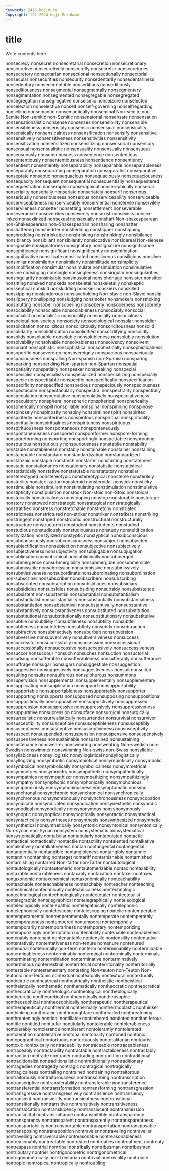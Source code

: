 ```yaml
---
Keywords: 2416 kojimura
Copyright: (C) 2024 Koji Murakami
---
```


# title

Write contents here.



 nonsecrecy
nonsecret nonsecretarial nonsecretion nonsecretionary nonsecretive nonsecretively nonsecretly nonsecretor nonsecretories nonsecretory
nonsectarian nonsectional nonsectionally nonsectorial nonsecular nonsecurities nonsecurity nonsedentarily nonsedentariness nonsedentary
nonsedimentable nonseditious nonseditiously nonseditiousness nonsegmental nonsegmentally nonsegmentary nonsegmentation nonsegmented nonsegregable
nonsegregated nonsegregation nonsegregative nonseismic nonseizure nonselected nonselection nonselective nonself nonself-governing
nonselfregarding nonselling nonsemantic nonsemantically nonseminal Non-semite non-Semite Non-semitic non-Semitic nonsenatorial
nonsensate nonsensation nonsensationalistic nonsense nonsenses nonsensibility nonsensible nonsensibleness nonsensibly nonsensic
nonsensical nonsensicality nonsensically nonsensicalness nonsensification nonsensify nonsensitive nonsensitively nonsensitiveness nonsensitivities
nonsensitivity nonsensitization nonsensitized nonsensitizing nonsensorial nonsensory nonsensual nonsensualistic nonsensuality nonsensually
nonsensuous nonsensuously nonsensuousness nonsentence nonsententious nonsententiously nonsententiousness nonsentience nonsentiency nonsentient
nonsentiently nonseparability nonseparable nonseparableness nonseparably nonseparating nonseparation nonseparatist nonseparative nonseptate
nonseptic nonsequacious nonsequaciously nonsequaciousness nonsequacity nonsequent nonsequential nonsequentially nonsequestered nonsequestration
nonseraphic nonseraphical nonseraphically nonserial nonseriality nonserially nonseriate nonseriately nonserif nonserious
nonseriously nonseriousness nonserous nonserviceability nonserviceable nonserviceableness nonserviceably nonserviential nonservile nonservilely
nonservileness nonsetter nonsetting nonsettlement nonseverable nonseverance nonseverities nonseverity nonsexist nonsexists
nonsex-linked nonsexlinked nonsexual nonsexually nonshaft Non-shakespearean non-Shakespearean non-Shakespearian nonsharing nonshatter
nonshattering nonshedder nonshedding nonshipper nonshipping nonshredding nonshrinkable nonshrinking nonshrinkingly nonsibilance
nonsibilancy nonsibilant nonsibilantly nonsiccative nonsidereal Non-sienese nonsignable nonsignatories nonsignatory nonsignature
nonsignificance nonsignificancy nonsignificant nonsignificantly nonsignification nonsignificative nonsilicate nonsilicated nonsiliceous nonsilicious
nonsilver nonsimilar nonsimilarity nonsimilarly nonsimilitude nonsimplicity nonsimplification nonsimular nonsimulate nonsimulation
nonsimulative nonsine nonsinging nonsingle nonsingleness nonsingular nonsingularities nonsingularity nonsinkable nonsinusoidal
nonsiphonage nonsister nonsitter nonsitting nonsked nonskeds nonskeletal nonskeletally nonskeptic nonskeptical
nonskid nonskidding nonskier nonskiers nonskilled nonskipping nonslanderous nonslaveholding Non-slavic non-Slavic
nonslip nonslippery nonslipping nonsludging nonsmoker nonsmokers nonsmoking nonsmutting nonsober nonsobering
nonsoberly nonsoberness nonsobriety nonsociability nonsociable nonsociableness nonsociably nonsocial nonsocialist nonsocialistic
nonsociality nonsocially nonsocialness nonsocietal non-society nonsociety nonsociological nonsolar nonsoldier nonsolicitation
nonsolicitous nonsolicitously nonsolicitousness nonsolid nonsolidarity nonsolidification nonsolidified nonsolidifying nonsolidly nonsolids
nonsoluable nonsoluble nonsolubleness nonsolubly nonsolution nonsolvability nonsolvable nonsolvableness nonsolvency nonsolvent
nonsonant nonsophistic nonsophistical nonsophistically nonsophisticalness nonsoporific nonsovereign nonsovereignly nonspacious nonspaciously
nonspaciousness nonspalling Non-spanish non-Spanish nonsparing nonsparking nonsparkling Non-spartan non-Spartan nonspatial
nonspatiality nonspatially nonspeaker nonspeaking nonspecial nonspecialist nonspecialists nonspecialized nonspecializing nonspecially
nonspecie nonspecifiable nonspecific nonspecifically nonspecification nonspecificity nonspecified nonspecious nonspeciously nonspeciousness
nonspectacular nonspectacularly nonspectral nonspectrality nonspectrally nonspeculation nonspeculative nonspeculatively nonspeculativeness nonspeculatory
nonspheral nonspheric nonspherical nonsphericality nonspherically nonspill nonspillable nonspinal nonspinning nonspinose
nonspinosely nonspinosity nonspiny nonspiral nonspirit nonspirited nonspiritedly nonspiritedness nonspiritous nonspiritual
nonspirituality nonspiritually nonspiritualness nonspirituness nonspirituous nonspirituousness nonspontaneous nonspontaneously nonspontaneousness nonspored
nonsporeformer nonspore-forming nonsporeforming nonsporting nonsportingly nonspottable nonsprouting nonspurious nonspuriously nonspuriousness
nonstabile nonstability nonstable nonstableness nonstably nonstainable nonstainer nonstaining nonstampable nonstandard
nonstandardization nonstandardized nonstanzaic nonstaple nonstarch nonstarter nonstarting nonstatement nonstatic nonstationaries
nonstationary nonstatistic nonstatistical nonstatistically nonstative nonstatutable nonstatutory nonstellar nonstereotyped nonstereotypic
nonstereotypical nonsterile nonsterilely nonsterility nonsterilization nonsteroid nonsteroidal nonstick nonsticky nonstimulable
nonstimulant nonstimulating nonstimulation nonstimulative nonstipticity nonstipulation nonstock Non-stoic non-Stoic nonstoical
nonstoically nonstoicalness nonstooping nonstop nonstorable nonstorage nonstory nonstowed nonstrategic nonstrategical
nonstrategically nonstratified nonstress nonstretchable nonstretchy nonstriated nonstrictness nonstrictured non-striker nonstriker
nonstrikers nonstriking nonstringent nonstriped nonstrophic nonstructural nonstructurally nonstructure nonstructured nonstudent
nonstudents nonstudied nonstudious nonstudiously nonstudiousness nonstudy nonstultification nonstylization nonstylized nonstyptic
nonstyptical nonsubconscious nonsubconsciously nonsubconsciousness nonsubject nonsubjected nonsubjectification nonsubjection nonsubjective nonsubjectively
nonsubjectiveness nonsubjectivity nonsubjugable nonsubjugation nonsublimation nonsubliminal nonsubliminally nonsubmerged nonsubmergence nonsubmergibility
nonsubmergible nonsubmersible nonsubmissible nonsubmission nonsubmissive nonsubmissively nonsubmissiveness nonsubordinate nonsubordinating nonsubordination
non-subscriber nonsubscriber nonsubscribers nonsubscribing nonsubscripted nonsubscription nonsubsidiaries nonsubsidiary nonsubsididies nonsubsidies
nonsubsiding nonsubsidy nonsubsistence nonsubsistent non-substantial nonsubstantial nonsubstantialism nonsubstantialist nonsubstantiality nonsubstantially
nonsubstantialness nonsubstantiation nonsubstantival nonsubstantivally nonsubstantive nonsubstantively nonsubstantiveness nonsubstituted nonsubstitution nonsubstitutional
nonsubstitutionally nonsubstitutionary nonsubstitutive nonsubtile nonsubtilely nonsubtileness nonsubtility nonsubtle nonsubtleness nonsubtleties
nonsubtlety nonsubtly nonsubtraction nonsubtractive nonsubtractively nonsuburban nonsubversion nonsubversive nonsubversively nonsubversiveness
nonsuccess nonsuccessful nonsuccessfully nonsuccession nonsuccessional nonsuccessionally nonsuccessive nonsuccessively nonsuccessiveness nonsuccor
nonsuccour nonsuch nonsuches nonsuction nonsuctorial nonsudsing nonsufferable nonsufferableness nonsufferably nonsufferance
nonsuffrage nonsugar nonsugars nonsuggestible nonsuggestion nonsuggestive nonsuggestively nonsuggestiveness nonsuit nonsuited
nonsuiting nonsuits nonsulfurous nonsulphurous nonsummons nonsupervision nonsupplemental nonsupplementally nonsupplementary nonsupplicating
nonsupplication nonsupport nonsupportability nonsupportable nonsupportableness nonsupportably nonsupporter nonsupporting nonsupports nonsupposed
nonsupposing nonsuppositional nonsuppositionally nonsuppositive nonsuppositively nonsuppressed nonsuppression nonsuppressive nonsuppressively nonsuppressiveness
nonsuppurative nonsupression nonsurface nonsurgical nonsurgically nonsurrealistic nonsurrealistically nonsurrender nonsurvival nonsurvivor
nonsusceptibility nonsusceptible nonsusceptibleness nonsusceptibly nonsusceptiness nonsusceptive nonsusceptiveness nonsusceptivity nonsuspect nonsuspended
nonsuspension nonsuspensive nonsuspensively nonsuspensiveness nonsustainable nonsustained nonsustaining nonsustenance nonswearer nonswearing
nonsweating Non-swedish non-Swedish nonswimmer nonswimming Non-swiss non-Swiss nonsyllabic nonsyllabicness nonsyllogistic
nonsyllogistical nonsyllogistically nonsyllogizing nonsymbiotic nonsymbiotical nonsymbiotically nonsymbolic nonsymbolical nonsymbolically nonsymbolicalness
nonsymmetrical nonsymmetries nonsymmetry nonsympathetic nonsympathetically nonsympathies nonsympathizer nonsympathizing nonsympathizingly nonsympathy
nonsymphonic nonsymphonically nonsymphonious nonsymphoniously nonsymphoniousness nonsymptomatic nonsync nonsynchronal nonsynchronic nonsynchronical
nonsynchronically nonsynchronous nonsynchronously nonsynchronousness nonsyncopation nonsyndicate nonsyndicated nonsyndication nonsynesthetic nonsynodic
nonsynodical nonsynodically nonsynonymous nonsynonymously nonsynoptic nonsynoptical nonsynoptically nonsyntactic nonsyntactical nonsyntactically
nonsyntheses nonsynthesis nonsynthesized nonsynthetic nonsynthetical nonsynthetically nonsyntonic nonsyntonical nonsyntonically Non-syrian
non-Syrian nonsystem nonsystematic nonsystematical nonsystematically nontabular nontabularly nontabulated nontactic nontactical
nontactically nontactile nontactility nontalented nontalkative nontalkatively nontalkativeness nontan nontangental nontangential
nontangentially nontangible nontangibleness nontangibly nontannic nontannin nontanning nontarget nontariff nontarnishable
nontarnished nontarnishing nontarred Non-tartar non-Tartar nontautological nontautologically nontautomeric nontautomerizable nontax
nontaxability nontaxable nontaxableness nontaxably nontaxation nontaxer nontaxes nontaxonomic nontaxonomical nontaxonomically
nonteachability nonteachable nonteachableness nonteachably nonteacher nonteaching nontechnical nontechnically nontechnicalness nontechnologic
nontechnological nontechnologically nonteetotaler nonteetotalist nontelegraphic nontelegraphical nontelegraphically nonteleological nonteleologically nontelepathic
nontelepathically nontelephonic nontelephonically nontelescopic nontelescoping nontelic nontemperable nontemperamental nontemperamentally nontemperate
nontemperately nontemperateness nontempered nontemporal nontemporally nontemporarily nontemporariness nontemporary nontemporizing nontemporizingly
nontemptation nontenability nontenable nontenableness nontenably nontenant nontenantable nontensile nontensility nontentative
nontentatively nontentativeness non-tenure nontenure nontenured nontenurial nontenurially non-term nonterm nonterminability
nonterminable nonterminableness nonterminably nonterminal nonterminally nonterminals nonterminating nontermination nonterminative nonterminatively
nonterminous nonterrestrial nonterritorial nonterritoriality nonterritorially nontestable nontestamentary nontesting Non-teuton non-Teuton
Non-teutonic non-Teutonic nontextual nontextually nontextural nontexturally nontheatric nontheatrical nontheatrically nontheistic
nontheistical nontheistically nonthematic nonthematically nontheocratic nontheocratical nontheocratically nontheologic nontheological nontheologically
nontheoretic nontheoretical nontheoretically nontheosophic nontheosophical nontheosophically nontherapeutic nontherapeutical nontherapeutically nonthermal
nonthermally nonthermoplastic nonthinker nonthinking nonthoracic nonthoroughfare nonthreaded nonthreatening nonthreateningly nontidal
nontillable nontimbered nontinted nontitaniferous nontitle nontitled nontitular nontitularly nontolerable nontolerableness
nontolerably nontolerance nontolerant nontolerantly nontolerated nontoleration nontolerative nontonal nontonality nontoned
nontonic nontopographical nontortuous nontortuously nontotalitarian nontourist nontoxic nontoxically nontraceability nontraceable
nontraceableness nontraceably nontractability nontractable nontractableness nontractably nontraction nontrade nontrader nontrading
nontradition nontraditional nontraditionalist nontraditionalistic nontraditionally nontraditionary nontragedies nontragedy nontragic nontragical
nontragically nontragicalness nontrailing nontrained nontraining nontraitorous nontraitorously nontraitorousness nontranscribing nontranscription
nontranscriptive nontransferability nontransferable nontransference nontransferential nontransformation nontransforming nontransgression nontransgressive nontransgressively
nontransience nontransiency nontransient nontransiently nontransientness nontransitional nontransitionally nontransitive nontransitively nontransitiveness
nontranslocation nontranslucency nontranslucent nontransmission nontransmittal nontransmittance nontransmittible nontransparence nontransparency nontransparent
nontransparently nontransparentness nontransportability nontransportable nontransportation nontransposable nontransposing nontransposition nontraveler nontraveling
nontraveller nontravelling nontraversable nontreasonable nontreasonableness nontreasonably nontreatable nontreated nontreaties nontreatment
nontreaty nontrespass nontrial nontribal nontribally nontribesman nontribesmen nontributary nontrier nontrigonometric
nontrigonometrical nontrigonometrically non-Trinitarian nontrivial nontriviality nontronite nontropic nontropical nontropically nontroubling
